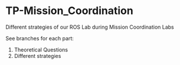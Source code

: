 # TP-Mission_Coordination
Different strategies of our ROS Lab during Mission Coordination Labs

See branches for each part:
  1. Theoretical Questions
  2. Different strategies

